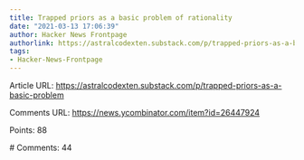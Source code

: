 ```yaml
---
title: Trapped priors as a basic problem of rationality
date: "2021-03-13 17:06:39"
author: Hacker News Frontpage
authorlink: https://astralcodexten.substack.com/p/trapped-priors-as-a-basic-problem
tags:
- Hacker-News-Frontpage
---
```


<p>Article URL: <a href="https://astralcodexten.substack.com/p/trapped-priors-as-a-basic-problem">https://astralcodexten.substack.com/p/trapped-priors-as-a-basic-problem</a></p>
<p>Comments URL: <a href="https://news.ycombinator.com/item?id=26447924">https://news.ycombinator.com/item?id=26447924</a></p>
<p>Points: 88</p>
<p># Comments: 44</p>
